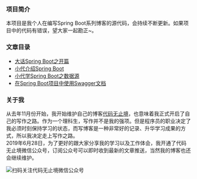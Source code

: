 ### 项目简介
本项目是我个人在编写Spring Boot系列博客的源代码，会持续不断更新。如果项目中的代码有错误，望大家一起勘正~。
### 文章目录
* [大话Spring Boot之开篇](https://itweknow.cn/blog-site/posts/a3cc4e79.html)  
* [小代介绍Spring Boot](https://itweknow.cn/blog-site/posts/616513356.html)  
* [小代学Spring Boot之数据源](https://itweknow.cn/blog-site/posts/3993994980.html)  
* [在Spring Boot项目中使用Swagger文档](https://itweknow.cn/blog-site/posts/2111459879.html)
### 关于我
从去年11月份开始，我开始维护自己的博客[代码无止境](https://itweknow.cn)，也意味着我正式开启了自己的写作之路。作为一个理科生，写作并不是我的强项。但是程序员的职业决定了我必须时刻保持学习的状态，而写博客是一种非常好的记录、升华学习成果的方式，所以我决定走上写作之路。  
2019年6月28日，为了更好的跟大家分享我的学习以及工作体会，我开通了代码无止境微信公众号，订阅公众号可以即时收到最新的文章推送，当然我的博客也还会继续维护。  
  

![扫码关注代码无止境微信公众号](https://g-blog.oss-cn-beijing.aliyuncs.com/image/qrcode_for_gh_526c6f450b21_258.jpg)
